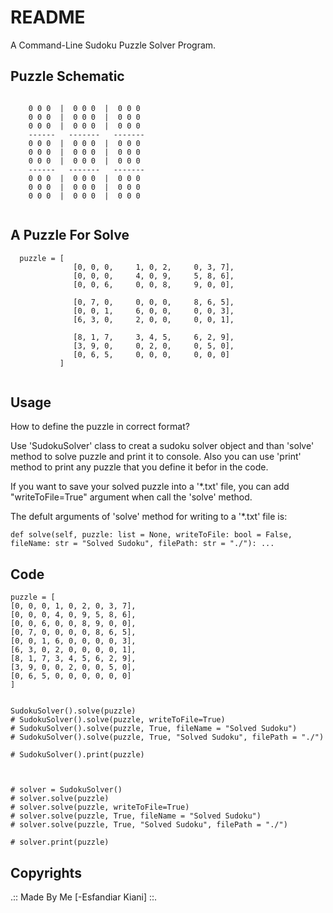 # README

A Command-Line Sudoku Puzzle Solver Program.

## Puzzle Schematic
```

    0 0 0  |  0 0 0  |  0 0 0
    0 0 0  |  0 0 0  |  0 0 0
    0 0 0  |  0 0 0  |  0 0 0
    ------   -------   -------                               
    0 0 0  |  0 0 0  |  0 0 0
    0 0 0  |  0 0 0  |  0 0 0
    0 0 0  |  0 0 0  |  0 0 0
    ------   -------   -------                               
    0 0 0  |  0 0 0  |  0 0 0
    0 0 0  |  0 0 0  |  0 0 0
    0 0 0  |  0 0 0  |  0 0 0
    
```




## A Puzzle For Solve
```
  puzzle = [
              [0, 0, 0,     1, 0, 2,     0, 3, 7],
              [0, 0, 0,     4, 0, 9,     5, 8, 6],
              [0, 0, 6,     0, 0, 8,     9, 0, 0],

              [0, 7, 0,     0, 0, 0,     8, 6, 5],
              [0, 0, 1,     6, 0, 0,     0, 0, 3],
              [6, 3, 0,     2, 0, 0,     0, 0, 1],

              [8, 1, 7,     3, 4, 5,     6, 2, 9],
              [3, 9, 0,     0, 2, 0,     0, 5, 0],
              [0, 6, 5,     0, 0, 0,     0, 0, 0]
           ]
           
```

## Usage

How to define the puzzle in correct format?

Use 'SudokuSolver' class  to creat a sudoku solver object and than 'solve' method to solve puzzle and print it to console.
Also you can use 'print' method to print any puzzle that you define it befor in the code.

If you want to save your solved puzzle into a '*.txt' file, you can add "writeToFile=True" argument when call the 'solve' method.

The defult arguments of 'solve' method for writing to a '*.txt' file is: 
```
def solve(self, puzzle: list = None, writeToFile: bool = False, fileName: str = "Solved Sudoku", filePath: str = "./"): ...
```


## Code

```
puzzle = [
[0, 0, 0, 1, 0, 2, 0, 3, 7],
[0, 0, 0, 4, 0, 9, 5, 8, 6],
[0, 0, 6, 0, 0, 8, 9, 0, 0],
[0, 7, 0, 0, 0, 0, 8, 6, 5],
[0, 0, 1, 6, 0, 0, 0, 0, 3],
[6, 3, 0, 2, 0, 0, 0, 0, 1],
[8, 1, 7, 3, 4, 5, 6, 2, 9],
[3, 9, 0, 0, 2, 0, 0, 5, 0],
[0, 6, 5, 0, 0, 0, 0, 0, 0]
]


SudokuSolver().solve(puzzle)
# SudokuSolver().solve(puzzle, writeToFile=True)
# SudokuSolver().solve(puzzle, True, fileName = "Solved Sudoku")
# SudokuSolver().solve(puzzle, True, "Solved Sudoku", filePath = "./")

# SudokuSolver().print(puzzle)



# solver = SudokuSolver()
# solver.solve(puzzle)
# solver.solve(puzzle, writeToFile=True)
# solver.solve(puzzle, True, fileName = "Solved Sudoku")
# solver.solve(puzzle, True, "Solved Sudoku", filePath = "./")

# solver.print(puzzle)

```

## Copyrights

.:: Made By Me [-Esfandiar Kiani] ::.
